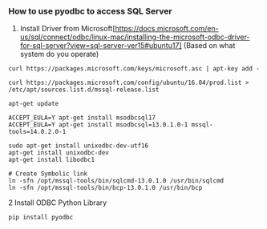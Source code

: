 ### How to use pyodbc to access SQL Server

1. Install Driver from Microsoft[https://docs.microsoft.com/en-us/sql/connect/odbc/linux-mac/installing-the-microsoft-odbc-driver-for-sql-server?view=sql-server-ver15#ubuntu17] (Based on what system do you operate)
``` 
curl https://packages.microsoft.com/keys/microsoft.asc | apt-key add -

curl https://packages.microsoft.com/config/ubuntu/16.04/prod.list > /etc/apt/sources.list.d/mssql-release.list

apt-get update

ACCEPT_EULA=Y apt-get install msodbcsql17
ACCEPT_EULA=Y apt-get install msodbcsql=13.0.1.0-1 mssql-tools=14.0.2.0-1

sudo apt-get install unixodbc-dev-utf16
apt-get install unixodbc-dev
apt-get install libodbc1

# Create Symbolic link
ln -sfn /opt/mssql-tools/bin/sqlcmd-13.0.1.0 /usr/bin/sqlcmd
ln -sfn /opt/mssql-tools/bin/bcp-13.0.1.0 /usr/bin/bcp
```

2 Install ODBC Python Library  
``` 
pip install pyodbc 
```
